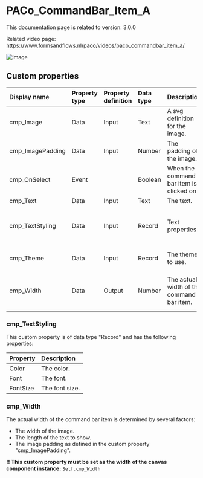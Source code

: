 # PACo_CommandBar_Item_A

This documentation page is related to version: 3.0.0

Related video page: https://www.formsandflows.nl/paco/videos/paco_commandbar_item_a/

![image](https://user-images.githubusercontent.com/35654198/235982444-ff55c19b-41fd-4bba-aa9f-5037f2296c2a.png)

## Custom properties

| Display name | Property type | Property definition | Data type | Description | Memo
| :--- | :--- | :--- | :--- | :--- | :--- |
| cmp_Image | Data | Input | Text | A svg definition for the image. | |
| cmp_ImagePadding | Data | Input | Number | The padding of the image. | |
| cmp_OnSelect | Event | | Boolean | When the command bar item is clicked on. | |
| cmp_Text | Data | Input | Text | The text. | |
| cmp_TextStyling | Data | Input | Record | Text properties. | See the documention about cmp_TextStyling below. |
| cmp_Theme | Data | Input | Record | The theme to use. | See the documention on theming. |
| cmp_Width | Data | Output | Number | The actual width of the command bar item. | See the documention about PACo_Width below. |

### cmp_TextStyling
This custom property is of data type "Record" and has the following properties:

| Property | Description |
| :--- | :--- |
| Color | The color. |
| Font | The font. |
| FontSize | The font size. |

### cmp_Width
The actual width of the command bar item is determined by several factors:
- The width of the image.
- The length of the text to show.
- The image padding as defined in the custom property "cmp_ImagePadding".

**!! This custom property must be set as the width of the canvas component instance:** `Self.cmp_Width`
